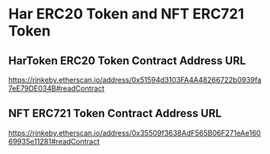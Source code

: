 #   Har ERC20 Token and NFT ERC721 Token

##  HarToken ERC20 Token Contract Address URL
https://rinkeby.etherscan.io/address/0x51594d3103FA4A48266722b0939fa7eE79DE034B#readContract

##  NFT ERC721 Token  Contract Address URL
https://rinkeby.etherscan.io/address/0x35509f3638AdF565B06F271eAe16069935e11281#readContract